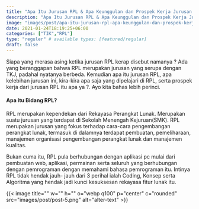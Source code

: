 ```yaml
---
title: "Apa Itu Jurusan RPL & Apa Keunggulan dan Prospek Kerja Jurusan RPL ?"
description: "Apa Itu Jurusan RPL & Apa Keunggulan dan Prospek Kerja Jurusan RPL ?"
image: "images/post/apa-itu-jurusan-rpl-apa-keunggulan-dan-prospek-kerja-jurusan-rpl.PNG"
date: 2021-01-24T18:19:25+06:00
categories: ["TIK","RPL"]
type: "reguler" # available types: [featured/regular]
draft: false
---
```


Siapa yang merasa asing ketika jurusan RPL kerap disebut namanya ? Ada yang beranggapan bahwa RPL merupakan jurusan yang serupa dengan TKJ, padahal nyatanya berbeda. Kemudian apa itu jurusan RPL, apa kelebihan jurusan ini, kira-kira apa saja yang dipelajari di RPL, serta prospek kerja dari jurusan RPL itu apa ya ?. Ayo kita bahas lebih perinci.

#### Apa Itu Bidang RPL?

RPL merupakan kependekan dari Rekayasa Perangkat Lunak. Merupakan suatu jurusan yang terdapat di Sekolah Menengah Kejuruan(SMK). RPL merupakan jurusan yang fokus terhadap cara-cara pengembangan perangkat lunak, termasuk di dalamnya terdapat pembuatan, pemeliharaan, manajemen organisasi pengembangan perangkat lunak dan manajemen kualitas.

Bukan cuma itu, RPL pula berhubungan dengan aplikasi pc mulai dari pembuatan web, aplikasi, permainan serta seluruh yang berhubungan dengan pemrograman dengan memahami bahasa pemrograman itu. Intinya RPL tidak hendak jauh- jauh dari 3 perihal ialah Coding, Konsep serta Algoritma yang hendak jadi kunci kesuksesan rekayasa fitur lunak itu. 


{{< image title="" w="" h="" o="webp q100" p="center" c="rounded" src="images/post/post-5.png" alt="alter-text" >}}